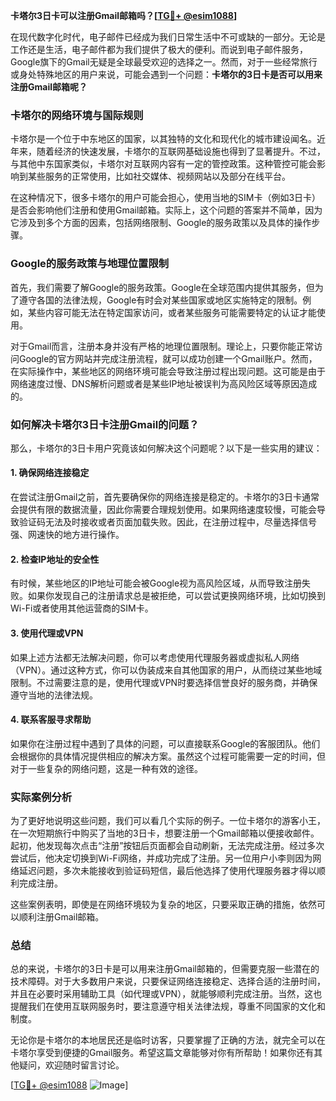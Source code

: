 **卡塔尔3日卡可以注册Gmail邮箱吗？[[TG💪+ @esim1088](https://t.me/s/esim1088)]**

在现代数字化时代，电子邮件已经成为我们日常生活中不可或缺的一部分。无论是工作还是生活，电子邮件都为我们提供了极大的便利。而说到电子邮件服务，Google旗下的Gmail无疑是全球最受欢迎的选择之一。然而，对于一些经常旅行或身处特殊地区的用户来说，可能会遇到一个问题：**卡塔尔的3日卡是否可以用来注册Gmail邮箱呢？**

### 卡塔尔的网络环境与国际规则

卡塔尔是一个位于中东地区的国家，以其独特的文化和现代化的城市建设闻名。近年来，随着经济的快速发展，卡塔尔的互联网基础设施也得到了显著提升。不过，与其他中东国家类似，卡塔尔对互联网内容有一定的管控政策。这种管控可能会影响到某些服务的正常使用，比如社交媒体、视频网站以及部分在线平台。

在这种情况下，很多卡塔尔的用户可能会担心，使用当地的SIM卡（例如3日卡）是否会影响他们注册和使用Gmail邮箱。实际上，这个问题的答案并不简单，因为它涉及到多个方面的因素，包括网络限制、Google的服务政策以及具体的操作步骤。

### Google的服务政策与地理位置限制

首先，我们需要了解Google的服务政策。Google在全球范围内提供其服务，但为了遵守各国的法律法规，Google有时会对某些国家或地区实施特定的限制。例如，某些内容可能无法在特定国家访问，或者某些服务可能需要特定的认证才能使用。

对于Gmail而言，注册本身并没有严格的地理位置限制。理论上，只要你能正常访问Google的官方网站并完成注册流程，就可以成功创建一个Gmail账户。然而，在实际操作中，某些地区的网络环境可能会导致注册过程出现问题。这可能是由于网络速度过慢、DNS解析问题或者是某些IP地址被误判为高风险区域等原因造成的。

### 如何解决卡塔尔3日卡注册Gmail的问题？

那么，卡塔尔的3日卡用户究竟该如何解决这个问题呢？以下是一些实用的建议：

#### 1. **确保网络连接稳定**
   在尝试注册Gmail之前，首先要确保你的网络连接是稳定的。卡塔尔的3日卡通常会提供有限的数据流量，因此你需要合理规划使用。如果网络速度较慢，可能会导致验证码无法及时接收或者页面加载失败。因此，在注册过程中，尽量选择信号强、网速快的地方进行操作。

#### 2. **检查IP地址的安全性**
   有时候，某些地区的IP地址可能会被Google视为高风险区域，从而导致注册失败。如果你发现自己的注册请求总是被拒绝，可以尝试更换网络环境，比如切换到Wi-Fi或者使用其他运营商的SIM卡。

#### 3. **使用代理或VPN**
   如果上述方法都无法解决问题，你可以考虑使用代理服务器或虚拟私人网络（VPN）。通过这种方式，你可以伪装成来自其他国家的用户，从而绕过某些地域限制。不过需要注意的是，使用代理或VPN时要选择信誉良好的服务商，并确保遵守当地的法律法规。

#### 4. **联系客服寻求帮助**
   如果你在注册过程中遇到了具体的问题，可以直接联系Google的客服团队。他们会根据你的具体情况提供相应的解决方案。虽然这个过程可能需要一定的时间，但对于一些复杂的网络问题，这是一种有效的途径。

### 实际案例分析

为了更好地说明这些问题，我们可以看几个实际的例子。一位卡塔尔的游客小王，在一次短期旅行中购买了当地的3日卡，想要注册一个Gmail邮箱以便接收邮件。起初，他发现每次点击“注册”按钮后页面都会自动刷新，无法完成注册。经过多次尝试后，他决定切换到Wi-Fi网络，并成功完成了注册。另一位用户小李则因为网络延迟问题，多次未能接收到验证码短信，最后他选择了使用代理服务器才得以顺利完成注册。

这些案例表明，即使是在网络环境较为复杂的地区，只要采取正确的措施，依然可以顺利注册Gmail邮箱。

### 总结

总的来说，卡塔尔的3日卡是可以用来注册Gmail邮箱的，但需要克服一些潜在的技术障碍。对于大多数用户来说，只要保证网络连接稳定、选择合适的注册时间，并且在必要时采用辅助工具（如代理或VPN），就能够顺利完成注册。当然，这也提醒我们在使用互联网服务时，要注意遵守相关法律法规，尊重不同国家的文化和制度。

无论你是卡塔尔的本地居民还是临时访客，只要掌握了正确的方法，就完全可以在卡塔尔享受到便捷的Gmail服务。希望这篇文章能够对你有所帮助！如果你还有其他疑问，欢迎随时留言讨论。

[[TG💪+ @esim1088](https://t.me/s/esim1088) ![Image](https://i.postimg.cc/4NQfJmqS/Snipaste-2025-05-13-00-14-12.png)]